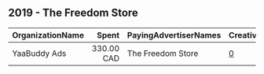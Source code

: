 ## 2019 - The Freedom Store 
|OrganizationName|Spent|PayingAdvertiserNames|CreativeUrls|Impressions|Genders|AgeBrackets|CountryCodes|BillingAddresses|CandidateBallotInformation|
|:---|---:|:---|:---|---:|:---|:---|:---|:---|:---|
|YaaBuddy Ads|330.00 CAD|The Freedom Store|[0](https://www.snap.com/political-ads/asset/dec4e2947f60253ab4eba3ead93f398eb1e936304f8718d83587e6140ddb6e62?mediaType=mp4)|30,217||28+|united states|CA|Donald J Trump|
